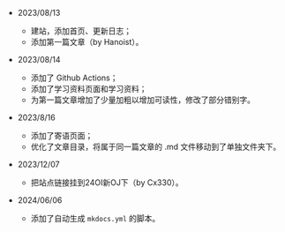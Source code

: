 - 2023/08/13
	- 建站，添加首页、更新日志；
	- 添加第一篇文章（by Hanoist）。
- 2023/08/14
	- 添加了 Github Actions；
	- 添加了学习资料页面和学习资料；
	- 为第一篇文章增加了少量加粗以增加可读性，修改了部分错别字。

- 2023/8/16
	- 添加了寄语页面；
	- 优化了文章目录，将属于同一篇文章的 .md 文件移动到了单独文件夹下。

- 2023/12/07
	- 把站点链接挂到24OI新OJ下（by Cx330）。
  
- 2024/06/06
    - 添加了自动生成 `mkdocs.yml` 的脚本。